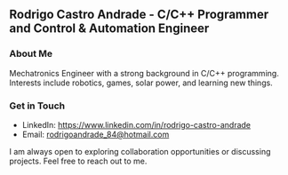 ## Rodrigo Castro Andrade - C/C++ Programmer and Control & Automation Engineer

### About Me
Mechatronics Engineer with a strong background in C/C++ programming. Interests include robotics, games, solar power, and learning new things.

### Get in Touch
- LinkedIn: https://www.linkedin.com/in/rodrigo-castro-andrade
- Email: rodrigoandrade_84@hotmail.com

I am always open to exploring collaboration opportunities or discussing projects. Feel free to reach out to me.

<!---
RodrigoCastroAndrade/RodrigoCastroAndrade is a ✨ special ✨ repository because its `README.md` (this file) appears on your GitHub profile.
You can click the Preview link to take a look at your changes.
--->
